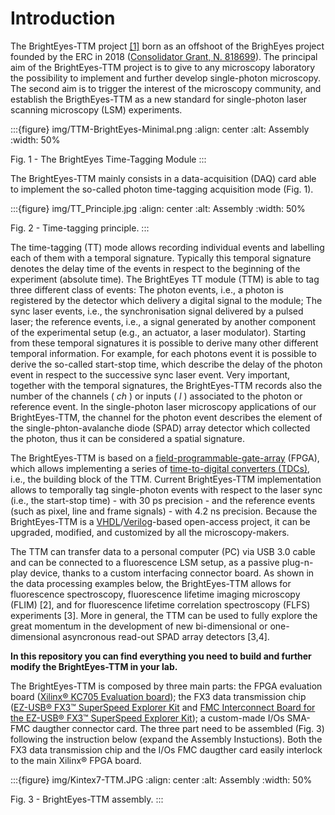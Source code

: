 # Introduction

The BrightEyes-TTM project [\[1\]](https://doi.org/10.1101/2021.10.11.463950) born as an offshoot of the BrighEyes project founded by the ERC in 2018 ([Consolidator Grant, N. 818699](https://vicidominilab.github.io/brighteyes/)). The principal aim of the BrightEyes-TTM project is to give to any microscopy laboratory the possibility to implement and further develop single-photon microscopy. The second aim is to trigger the interest of the microscopy community, and establish the BrigthEyes-TTM as a new standard for single-photon laser scanning microscopy (LSM) experiments.

:::{figure} img/TTM-BrightEyes-Minimal.png
:align: center
:alt: Assembly
:width: 50%

Fig. 1 - The BrightEyes Time-Tagging Module
:::

The BrightEyes-TTM mainly consists in a data-acquisition (DAQ) card able to implement the so-called photon time-tagging acquisition mode (Fig. 1).

:::{figure} img/TT_Principle.jpg
:align: center
:alt: Assembly
:width: 50%

Fig. 2 - Time-tagging principle.
:::

The time-tagging (TT) mode allows recording individual events and labelling each of them with a temporal signature. Typically this temporal signature denotes the delay time of the events in respect to the beginning of the experiment (absolute time). The BrightEyes TT module (TTM) is able to tag three different class of events: The photon events, i.e., a photon is registered by the detector which delivery a digital signal to the module; The sync laser events, i.e., the synchronisation signal delivered by a pulsed laser; the reference events, i.e., a signal generated by another component of the experimental setup (e.g., an actuator, a laser modulator). Starting from these temporal signatures it is possible to derive many other different temporal information. For example, for each photons event it is possible to derive the so-called start-stop time, which describe the delay of the photon event in respect to the successive sync laser event. Very important, together with the temporal signatures, the BrightEyes-TTM records also the number of the channels ( *ch* ) or inputs ( *l* ) associated to the photon or reference event. In the single-photon laser microscopy applications of our BrightEyes-TTM, the channel for the photon event describes the element of the single-phton-avalanche diode (SPAD) array detector which collected the photon, thus it can be considered a spatial signature.

The BrightEyes-TTM is based on a [field-programmable-gate-array](https://en.wikipedia.org/wiki/Field-programmable_gate_array) (FPGA), which allows implementing a series of [time-to-digital converters (TDCs)](https://en.wikipedia.org/wiki/Time-to-digital_converter), i.e., the building block of the TTM. Current BrightEyes-TTM implementation allows to temporally tag single-photon events with respect to the laser sync (i.e., the start-stop time) - with 30 ps precision - and the reference events (such as pixel, line and frame signals) - with 4.2 ns precision. Because the BrightEyes-TTM is a [VHDL](https://en.wikipedia.org/wiki/VHDL)/[Verilog](https://en.wikipedia.org/wiki/Verilog)-based open-access project, it can be upgraded, modified, and customized by all the microscopy-makers.

The TTM can transfer data to a personal computer (PC) via USB 3.0 cable and can be connected to a fluorescence LSM setup, as a passive plug-n-play device, thanks to a custom interfacing connector board. As shown in the data processing examples below, the BrightEyes-TTM allows for fluorescence spectroscopy, fluorescence lifetime imaging microscopy (FLIM) \[2\], and for fluorescence lifetime correlation spectroscopy (FLFS) experiments \[3\]. More in general, the TTM can be used to fully explore the great momentum in the development of new bi-dimensional or one-dimensional asyncronous read-out SPAD array detectors \[3,4\].

**In this repository you can find everything you need to build and further modify the BrightEyes-TTM in your lab.**

The BrightEyes-TTM is composed by three main parts: the FPGA evaluation board ([Xilinx® KC705 Evaluation board](https://www.xilinx.com/products/boards-and-kits/ek-k7-kc705-g.html)); the FX3 data transmission chip ([EZ-USB® FX3™ SuperSpeed Explorer Kit](https://www.cypress.com/documentation/development-kitsboards/cyusb3kit-003-ez-usb-fx3-superspeed-explorer-kit) and [FMC Interconnect Board for the EZ-USB® FX3™ SuperSpeed Explorer Kit](https://www.cypress.com/documentation/development-kitsboards/cyusb3acc-005-fmc-interconnect-board-ez-usb-fx3-superspeed)); a custom-made I/Os SMA-FMC daugther connector card. The three part need to be assembled (Fig. 3) following the instruction below (expand the Assembly Instuctions). Both the FX3 data transmission chip and the I/Os FMC daugther card easily interlock to the main Xilinx® FPGA board.

:::{figure} img/Kintex7-TTM.JPG
:align: center
:alt: Assembly
:width: 50%

Fig. 3 - BrightEyes-TTM assembly.
:::
